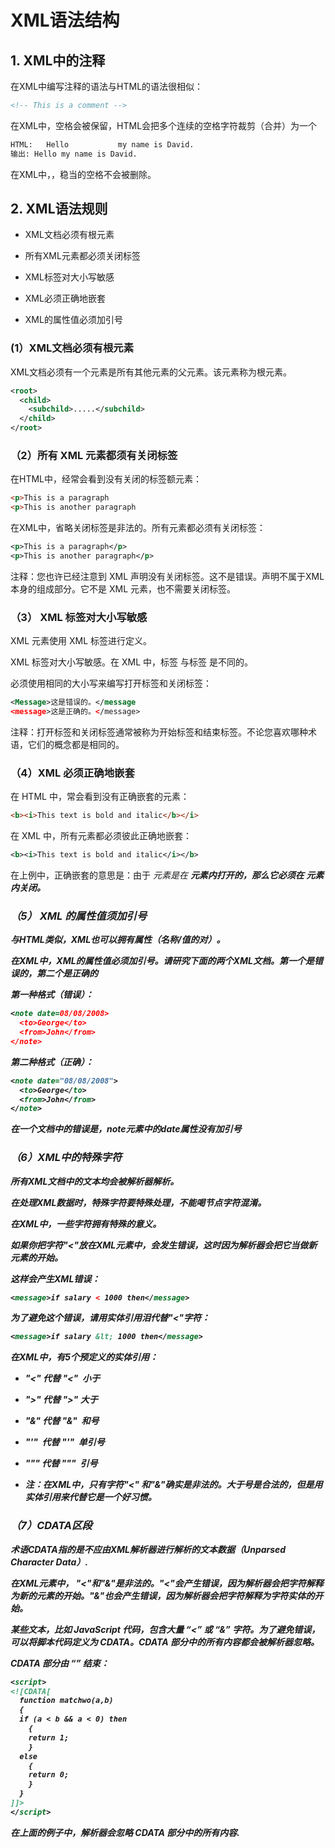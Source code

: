 # XML语法结构

## 1. XML中的注释

在XML中编写注释的语法与HTML的语法很相似：

```XML
<!-- This is a comment -->
```

在XML中，空格会被保留，HTML会把多个连续的空格字符裁剪（合并）为一个

```XML
HTML:	Hello           my name is David.
输出:	Hello my name is David.
```

在XML中，，稳当的空格不会被删除。

## 2. XML语法规则

* XML文档必须有根元素

* 所有XML元素都必须关闭标签

* XML标签对大小写敏感

* XML必须正确地嵌套

* XML的属性值必须加引号

### (1）XML文档必须有根元素

XML文档必须有一个元素是所有其他元素的父元素。该元素称为根元素。

```XML
<root>
  <child>
    <subchild>.....</subchild>
  </child>
</root>
```

### （2）所有 XML 元素都须有关闭标签

在HTML中，经常会看到没有关闭的标签额元素：

```HTML
<p>This is a paragraph
<p>This is another paragraph
```

在XML中，省略关闭标签是非法的。所有元素都必须有关闭标签：

```XML
<p>This is a paragraph</p>
<p>This is another paragraph</p> 
```

注释：您也许已经注意到 XML 声明没有关闭标签。这不是错误。声明不属于XML本身的组成部分。它不是 XML 元素，也不需要关闭标签。

### （3） XML 标签对大小写敏感

XML 元素使用 XML 标签进行定义。

XML 标签对大小写敏感。在 XML 中，标签 <Letter> 与标签 <letter> 是不同的。

必须使用相同的大小写来编写打开标签和关闭标签：

```XML
<Message>这是错误的。</message
<message>这是正确的。</message>
```

注释：打开标签和关闭标签通常被称为开始标签和结束标签。不论您喜欢哪种术语，它们的概念都是相同的。

### （4）XML 必须正确地嵌套

在 HTML 中，常会看到没有正确嵌套的元素：

```HTML
<b><i>This text is bold and italic</b></i>
```

在 XML 中，所有元素都必须彼此正确地嵌套：

```XML
<b><i>This text is bold and italic</i></b>
```

在上例中，正确嵌套的意思是：由于 <i> 元素是在 <b> 元素内打开的，那么它必须在 <b> 元素内关闭。

### （5） XML 的属性值须加引号

与HTML类似，XML也可以拥有属性（名称/值的对）。

在XML中，XML的属性值必须加引号。请研究下面的两个XML文档。第一个是错误的，第二个是正确的

第一种格式（错误）：

```XML
<note date=08/08/2008>
  <to>George</to>
  <from>John</from>
</note>
```

第二种格式（正确）：

```XML
<note date="08/08/2008">
  <to>George</to>
  <from>John</from>
</note>
```

在一个文档中的错误是，note元素中的date属性没有加引号

### （6）XML中的特殊字符

所有XML文档中的文本均会被解析器解析。

在处理XML数据时，特殊字符要特殊处理，不能喝节点字符混淆。

在XML中，一些字符拥有特殊的意义。

如果你把字符"<"放在XML元素中，会发生错误，这时因为解析器会把它当做新元素的开始。

这样会产生XML错误：

```XML
<message>if salary < 1000 then</message>
```

为了避免这个错误，请用实体引用泪代替"<"字符：

```XML
<message>if salary &lt; 1000 then</message>
```

在XML中，有5个预定义的实体引用：

* "&lt;" 代替 "<"  小于

* "&gt;" 代替 ">"  大于

* "&amp;" 代替 "&"  和号

* "&apos;"  代替 "'"  单引号

* "&quot;" 代替 """  引号

* 注：在XML中，只有字符"<" 和"&"确实是非法的。大于号是合法的，但是用实体引用来代替它是一个好习惯。

### （7）CDATA区段

术语CDATA指的是不应由XML解析器进行解析的文本数据（Unparsed Character Data）.

在XML元素中， "<"和"&"是非法的。"<"会产生错误，因为解析器会把字符解释为新的元素的开始。"&"也会产生错误，因为解析器会把字符解释为字符实体的开始。

某些文本，比如 JavaScript 代码，包含大量 “<” 或 “&” 字符。为了避免错误，可以将脚本代码定义为 CDATA。CDATA 部分中的所有内容都会被解析器忽略。

CDATA 部分由 “<![CDATA[“ 开始，由 ”]]>” 结束：

```XML
<script>
<![CDATA[
  function matchwo(a,b)
  {
  if (a < b && a < 0) then
    {
    return 1;
    }
  else
    {
    return 0;
    }
  }
]]>
</script>
```

在上面的例子中，解析器会忽略 CDATA 部分中的所有内容.


